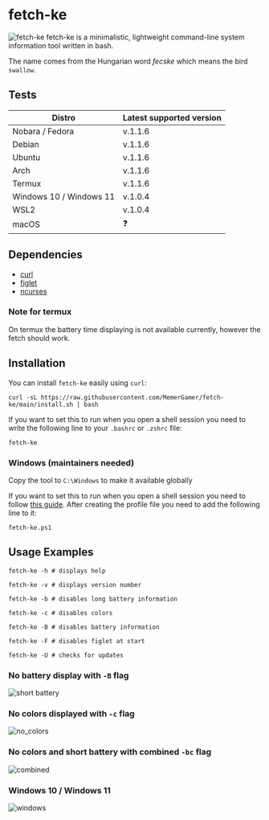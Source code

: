 # fetch-ke

![fetch-ke](assets/main.png?raw=true "fetch-ke")
fetch-ke is a minimalistic, lightweight command-line system information tool written in bash.

The name comes from the Hungarian word <i>fecske</i> which means the bird `swallow`.

## Tests

| Distro                  | Latest supported version |
| ----------------------- | ------------------------ |
| Nobara / Fedora         | v.1.1.6                  |
| Debian                  | v.1.1.6                  |
| Ubuntu                  | v.1.1.6                  |
| Arch                    | v.1.1.6                  |
| Termux                  | v.1.1.6                  |
| Windows 10 / Windows 11 | v.1.0.4                  |
| WSL2                    | v.1.0.4                  |
| macOS                   | :question:               |

## Dependencies

- [curl](https://github.com/curl/curl)
- [figlet](https://github.com/cmatsuoka/figlet)
- [ncurses](https://github.com/mirror/ncurses)

### Note for termux

On termux the battery time displaying is not available currently, however the fetch should work.

## Installation

You can install `fetch-ke` easily using `curl`:

```console
curl -sL https://raw.githubusercontent.com/MemerGamer/fetch-ke/main/install.sh | bash
```

If you want to set this to run when you open a shell session you need to write the following line to your `.bashrc` or `.zshrc` file:

```console
fetch-ke
```

### Windows (maintainers needed)

Copy the tool to `C:\Windows` to make it available globally

If you want to set this to run when you open a shell session you need to follow [this guide](https://superuser.com/a/1009553).
After creating the profile file you need to add the following line to it:

```console
fetch-ke.ps1
```

## Usage Examples

```console
fetch-ke -h # displays help

fetch-ke -v # displays version number

fetch-ke -b # disables long battery information

fetch-ke -c # disables colors

fetch-ke -B # disables battery information

fetch-ke -F # disables figlet at start

fetch-ke -U # checks for updates
```

### No battery display with `-B` flag

![short battery](assets/no_battery.png?raw=true "short battery")

### No colors displayed with `-c` flag

![no_colors](assets/no_colors.png?raw=true "no colors")

### No colors and short battery with combined `-bc` flag

![combined](assets/combined.png?raw=true "combined")

### Windows 10 / Windows 11

![windows](assets/windows.png?raw=true "windows")
